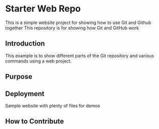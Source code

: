 # Starter Web Repo
This is a simple website project for showing how to use Git and Github 
together
This repository is for showing how Git and GitHub work
## Introduction
This example is to show different parts of the Git repository and various 
commands using a web project.
## Purpose
## Deployment
Sample website with plenty of files for demos
## How to Contribute
